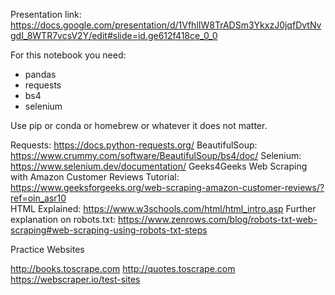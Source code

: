 Presentation link: https://docs.google.com/presentation/d/1VfhlIW8TrADSm3YkxzJ0jqfDvtNvgdI_8WTR7vcsV2Y/edit#slide=id.ge612f418ce_0_0

For this notebook you need:
- pandas
- requests
- bs4
- selenium

Use pip or conda or homebrew or whatever it does not matter.

Requests: https://docs.python-requests.org/
BeautifulSoup: https://www.crummy.com/software/BeautifulSoup/bs4/doc/
Selenium: https://www.selenium.dev/documentation/
Geeks4Geeks Web Scraping with Amazon Customer Reviews Tutorial: https://www.geeksforgeeks.org/web-scraping-amazon-customer-reviews/?ref=oin_asr10  
HTML Explained: https://www.w3schools.com/html/html_intro.asp 
Further explanation on robots.txt: https://www.zenrows.com/blog/robots-txt-web-scraping#web-scraping-using-robots-txt-steps 

Practice Websites

http://books.toscrape.com
http://quotes.toscrape.com
https://webscraper.io/test-sites
